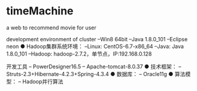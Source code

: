 # timeMachine
a web to recommend movie for user

development environment of cluster
–Win8 64bit 
–Java 1.8.0_101 
–Eclipse neon
● Hadoop集群系统环境： 
–Linux: CentOS-6.7-x86_64
–Java: Java 1.8.0_101 
–Hadoop: hadoop-2.7.2，单节点，IP:192.168.0.128 

开发工具
– PowerDesigner16.5
– Apache-tomcat-8.0.37
● 技术框架： 
– Struts-2.3+Hibernate-4.2.3+Spring-4.3.4
● 数据库：
– Oracle11g
● 算法模型：
– Hadoop并行算法

